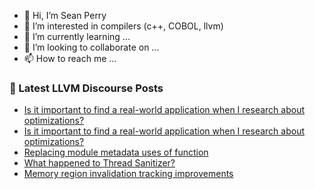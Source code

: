 - 👋 Hi, I’m Sean Perry
- 👀 I’m interested in compilers (c++, COBOL, llvm)
- 🌱 I’m currently learning ...
- 💞️ I’m looking to collaborate on ...
- 📫 How to reach me ...

<!---
s66perry/s66perry is a ✨ special ✨ repository because its `README.md` (this file) appears on your GitHub profile.
You can click the Preview link to take a look at your changes.
--->
### 📕 Latest LLVM Discourse Posts

<!-- DISCOURSE-LLVM:START -->
- [Is it important to find a real-world application when I research about optimizations?](https://discourse.llvm.org/t/is-it-important-to-find-a-real-world-application-when-i-research-about-optimizations/62428#post_5)
- [Is it important to find a real-world application when I research about optimizations?](https://discourse.llvm.org/t/is-it-important-to-find-a-real-world-application-when-i-research-about-optimizations/62428#post_4)
- [Replacing module metadata uses of function](https://discourse.llvm.org/t/replacing-module-metadata-uses-of-function/62431#post_3)
- [What happened to Thread Sanitizer?](https://discourse.llvm.org/t/what-happened-to-thread-sanitizer/62433#post_1)
- [Memory region invalidation tracking improvements](https://discourse.llvm.org/t/memory-region-invalidation-tracking-improvements/62432#post_1)
<!-- DISCOURSE-LLVM:END -->

